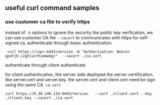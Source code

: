 ## useful curl command samples 


### use customer ca file to verify https 

instead of `-k` options to ignore the security the public key verification, we can use customer CA file `--cacert` to communicates 
with https for self-signed ca, authenticate through basic authentication. 

```
 curl https://<ip>:6443/version -H "Authorization: Bearer qpafj9.i2g5lucthim4wkgc"  --cacert ./ca.cert
```

authenticate through client authenticate 

for client authentication, the server side deployed the server certification, like server.cert and server.key. the server.cert and client.cert need be sign using the same CA. `ca.cert`

```
curl https://9.30.146.114:6443/version   --cert ./client.cert --key ./client.key --cacert ./ca.cert

```


